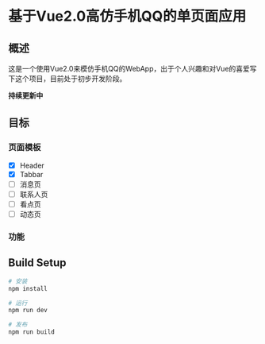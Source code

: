 # 基于Vue2.0高仿手机QQ的单页面应用

## 概述

这是一个使用Vue2.0来模仿手机QQ的WebApp，出于个人兴趣和对Vue的喜爱写下这个项目，目前处于初步开发阶段。

**持续更新中**


## 目标

### 页面模板
- [x]  Header
- [x]  Tabbar
- [ ]  消息页
- [ ]  联系人页
- [ ]  看点页
- [ ]  动态页

### 功能

## Build Setup

``` bash
# 安装
npm install

# 运行
npm run dev

# 发布
npm run build
